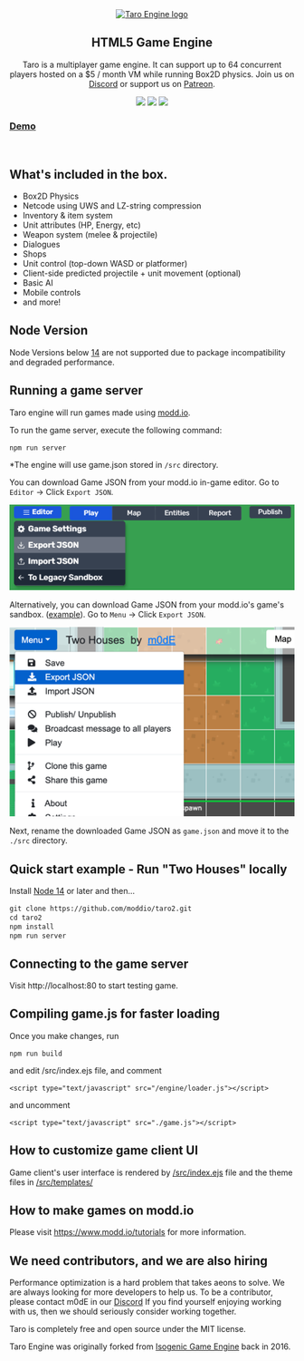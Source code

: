 <div align="center">
  <a href="https://modd.io">
    <img src="./assets/images/logo.png" width="400" alt="Taro Engine logo">
  </a>
</div>

<div align="center">
  <h2>HTML5 Game Engine</h2>
  <p>Taro is a multiplayer game engine. It can support up to 64 concurrent players hosted on a $5 / month VM while running Box2D physics. Join us on <a href="https://discord.gg/XRe8T7K">Discord</a> or support us on <a href="https://www.patreon.com/moddio">Patreon</a>.
</div>

<div align="center">
  <img src="https://img.shields.io/github/contributors/moddio/taro2?style=for-the-badge&color=f01313">
  <img src="https://img.shields.io/github/last-commit/moddio/taro2?style=for-the-badge&color=f01313">
  <img src="https://img.shields.io/github/languages/code-size/moddio/taro2?style=for-the-badge&color=f01313">
</div>


<h3><a href="http://modd.io/play/two-houses">Demo</a></h3>
<br>

## What's included in the box.
- Box2D Physics
- Netcode using UWS and LZ-string compression
- Inventory & item system
- Unit attributes (HP, Energy, etc)
- Weapon system (melee & projectile)
- Dialogues
- Shops
- Unit control (top-down WASD or platformer)
- Client-side predicted projectile + unit movement (optional)
- Basic AI
- Mobile controls
- and more!

## Node Version
Node Versions below [14](https://nodejs.org) are not supported due to package incompatibility and degraded performance.

## Running a game server
Taro engine will run games made using [modd.io](https://www.modd.io).

To run the game server, execute the following command:
```
npm run server
```
*The engine will use game.json stored in `/src` directory.

You can download Game JSON from your modd.io in-game editor. Go to `Editor` -> Click `Export JSON`.

<img src="./assets/images/gamejson2.png" width="600" alt="How to get game json in modd.io in-game editor">

Alternatively, you can download Game JSON from your modd.io's game's sandbox. ([example](https://modd.io/edit/two-houses)). Go to `Menu` -> Click `Export JSON`.

<img src="./assets/images/gamejson.png" width="600" alt="How to get game json in game's sandbox">

Next, rename the downloaded Game JSON as `game.json` and move it to the `./src` directory.

## Quick start example - Run "Two Houses" locally

Install [Node 14](https://nodejs.org) or later and then...

```
git clone https://github.com/moddio/taro2.git
cd taro2
npm install
npm run server
```

## Connecting to the game server
Visit http://localhost:80 to start testing game.

## Compiling game.js for faster loading
Once you  make changes, run 
```
npm run build
```
and edit /src/index.ejs file, and comment
```
<script type="text/javascript" src="/engine/loader.js"></script>
```
and uncomment
```
<script type="text/javascript" src="./game.js"></script>
```

## How to customize game client UI
Game client's user interface is rendered by [/src/index.ejs](https://github.com/moddio/taro2/blob/master/src/index.ejs) file and the theme files in [/src/templates/](https://github.com/moddio/taro2/tree/master/src/templates)

## How to make games on modd.io
Please visit https://www.modd.io/tutorials for more information.

## We need contributors, and we are also hiring
Performance optimization is a hard problem that takes aeons to solve. We are always looking for more developers to help us. To be a contributor, please contact m0dE in our [Discord](https://discord.gg/XRe8T7K) If you find yourself enjoying working with us, then we should seriously consider working together.

Taro is completely free and open source under the MIT license.

Taro Engine was originally forked from [Isogenic Game Engine](https://www.isogenicengine.com/) back in 2016.
